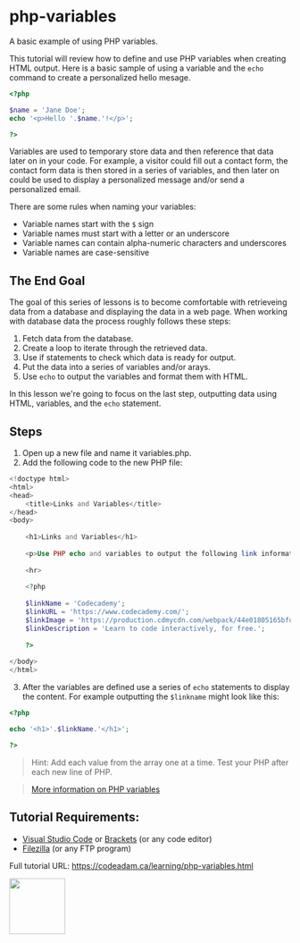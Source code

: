 # php-variables

A basic example of using PHP variables.

This tutorial will review how to define and use PHP variables when creating HTML output. Here is a basic sample of using a variable and the `echo` command to create a personalized hello mesage.

```php
<?php 

$name = 'Jane Doe';
echo '<p>Hello '.$name.'!</p>';

?>
```

Variables are used to temporary store data and then reference that data later on in your code. For example, a visitor could fill out a contact form, the contact form data is then stored in a series of variables, and then later on could be used to display a personalized message and/or send a personalized email.

There are some rules when naming your variables:

- Variable names start with the `$` sign
- Variable names must start with a letter or an underscore
- Variable names can contain alpha-numeric characters and underscores
- Variable names are case-sensitive

## The End Goal

The goal of this series of lessons is to become comfortable with retrieveing data from a database and displaying the data in a web page. When working with database data the process roughly follows these steps:

1. Fetch data from the database.
2. Create a loop to iterate through the retrieved data.
3. Use if statements to check which data is ready for output.
4. Put the data into a series of variables and/or arays.
5. Use `echo` to output the variables and format them with HTML. 

In this lesson we're going to focus on the last step, outputting data using HTML, variables, and the `echo` statement.

## Steps

1. Open up a new file and name it variables.php.
2. Add the following code to the new PHP file:

```php
<!doctype html>
<html>
<head>
    <title>Links and Variables</title>
</head>
<body>
    
    <h1>Links and Variables</h1>
    
    <p>Use PHP echo and variables to output the following link information:</p>
        
    <hr>
    
    <?php
    
    $linkName = 'Codecademy';
    $linkURL = 'https://www.codecademy.com/';
    $linkImage = 'https://production.cdmycdn.com/webpack/44e01805165bfde4e6e4322c540abf81.svg';
    $linkDescription = 'Learn to code interactively, for free.';
    
    ?>
        
</body>
</html>
```

3. After the variables are defined use a series of `echo` statements to display the content. For example outputting the `$linkname` might look like this:

```php
<?php

echo '<h1>'.$linkName.'</h1>';

?>
```

> Hint: Add each value from the array one at a time. Test your PHP after each new line of PHP. 

> [More information on PHP variables](https://www.php.net/manual/en/language.variables.variable.php)

## Tutorial Requirements:

* [Visual Studio Code](https://code.visualstudio.com/) or [Brackets](http://brackets.io/) (or any code editor)
* [Filezilla](https://filezilla-project.org/) (or any FTP program)

Full tutorial URL: https://codeadam.ca/learning/php-variables.html

<a href="https://codeadam.ca">
<img src="https://codeadam.ca/images/code-block.png" width="100">
</a>
